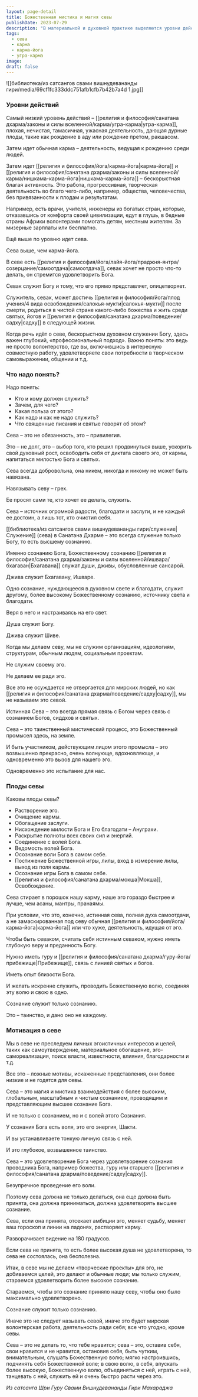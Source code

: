 ```yaml
---
layout: page-detail
title: Божественная мистика и магия севы
publishDate: 2023-07-29
description: "В материальной и духовной практике выделяются уровни действий: от низшей угра-кармы (разрушительная, эгоистичная деятельность) через обычную карму, затем карма-йогу и нишкама-карма-йогу (бескорыстное служение), и, наконец, высшую ступень - севу, полную самоотдачи Богу. Сева - не обязанность, а привилегия и мистический процесс, ведущий к растворению эго, очищению кармы и освобождению. Истинная сева требует глубокой веры, преданности и соединения с высшей волей, а её плоды - нисхождение благодати, раскрытие потенциала и мокша."
tags:
  - сева
  - карма
  - карма-йога
  - угра-карма
image: 
draft: false
---
```

  ![[библиотека/из сатсангов свами вишнудевананды гири/media/69cf1fc333ddc751afb1cfb7b42b7a4d 1.jpg]]
### **Уровни действий**

 Самый низкий уровень действий – [[религия и философия/санатана дхарма/законы и силы вселенной/карма/угра-карма|угра-карма]], плохая, нечистая, тамасичная, ужасная деятельность, дающая дурные плоды, такие как рождение в аду или рождение претом, ракшасом.

 Затем идет обычная карма – деятельность, ведущая к рождению среди людей.

 Затем идет [[религия и философия/йога/карма-йога|карма-йога]] и [[религия и философия/санатана дхарма/законы и силы вселенной/карма/нишкама-карма-йога|нишкама-карма-йога]] – бескорыстная благая активность. Это работа, прогрессивная, творческая деятельность во благо чего-либо, например, общества, человечества, без привязанности к плодам и результатам.

 Например, есть врачи, учителя, инженеры из богатых стран, которые, отказавшись от комфорта своей цивилизации, едут в глушь, в бедные страны Африки волонтерами помогать детям, местным жителям. За мизерные зарплаты или бесплатно.

 Ещё выше по уровню идет сева.

 Сева выше, чем карма-йога. 

 В севе есть [[религия и философия/йога/лайя-йога/праджня-янтра/созерцание/самоотдача|самоотдача]], севак хочет не просто что-то делать, он стремится удовлетворить Бога.

 Севак служит Богу и тому, что его прямо представляет, олицетворяет.

 Служитель, севак, может достичь [[религия и философия/йога/плод учения/4 вида освобождения/салокья-мукти|салокья-мукти]] после смерти, родиться в чистой стране какого-либо божества и жить среди святых, йогов и [[религия и философия/санатана дхарма/поведение/садху|садху]] в следующей жизни.

 Когда речь идёт о севе, бескорыстном духовном служении Богу, здесь важен глубокий, «профессиональный подход». Важно понять: это ведь не просто волонтерство, где вы, включившись в интересную совместную работу, удовлетворяете свои потребности в творческом самовыражении, общении и т.д.

  
### **Что надо понять?**

 Надо понять:

* Кто и кому должен служить?
* Зачем, для чего?
* Какая польза от этого?
* Как надо и как не надо служить?
* Что священные писания и святые говорят об этом?

 Сева – это не обязанность, это – привилегия.

 Это – не долг, это – выбор того, кто решил продвинуться выше, ускорить свой духовный рост, освободить себя от диктата своего эго, от кармы, напитаться милостью Бога и святых.

 Сева всегда добровольна, она никем, никогда и никому не может быть навязана.

 Навязывать севу – грех.

 Ее просят сами те, кто хочет ее делать, служить.

 Сева – источник огромной радости, благодати и заслуги, и не каждый ее достоин, а лишь тот, кто очистил себя.

 [[библиотека/из сатсангов свами вишнудевананды гири/служение|Служение]] (сева) в Санатана Дхарме – это всегда служение только Богу, то есть высшему сознанию. 

 Именно сознанию Бога, Божественному сознанию [[религия и философия/санатана дхарма/законы и силы вселенной/ишвара/бхагаван|Бхагавана]] служат души, дживы, обусловленные сансарой.

 Джива служит Бхагавану, Ишваре.

 Одно сознание, нуждающееся в духовном свете и благодати, служит другому, более высокому Божественному сознанию, источнику света и благодати.

 Веря в него и настраиваясь на его свет.

 Душа служит Богу.

 Джива служит Шиве.

 Когда мы делаем севу, мы не служим организациям, идеологиям, структурам, обычным людям, социальным проектам.

 Не служим своему эго.

 Не делаем ее ради эго.

 Все это не осуждается не отвергается для мирских людей, но как [[религия и философия/санатана дхарма/поведение/садху|садху]], мы не называем это севой.

 Истинная Сева – это всегда прямая связь с Богом через связь с сознанием Богов, сиддхов и святых.

 Сева – это таинственный мистический процесс, это Божественный промысел здесь, на земле.

 И быть участником, действующим лицом этого промысла – это возвышенно прекрасно, очень волнующе, вдохновляюще, и одновременно это вызов для нашего эго.

 Одновременно это испытание для нас.

  
### **Плоды севы**

 Каковы плоды севы?

* Растворение эго.
* Очищение кармы.
* Обогащение заслуги.
* Нисхождение милости Бога и Его благодати – Ануграхи.
* Раскрытие полноты всех своих сил и энергий.
* Соединение с волей Бога.
* Ведомость волей Бога.
* Осознание воли Бога в самом себе.
* Постижение Божественной игры, лилы, вход в измерение лилы, выход из поля кармы.
* Осознание игры Бога в самом себе.
* [[религия и философия/санатана дхарма/мокша|Мокша]], Освобождение.

 Сева стирает в порошок нашу карму, наше эго гораздо быстрее и лучше, чем асаны, мантры, пранаямы.

 При условии, что это, конечно, истинная сева, полная духа самоотдачи, а не замаскированная под севу обычная [[религия и философия/йога/карма-йога|карма-йога]] или что хуже, деятельность, идущая от эго.

 Чтобы быть севаком, считать себя истинным севаком, нужно иметь глубокую веру и преданность Богу.

 Нужно иметь гуру и [[религия и философия/санатана дхарма/гуру-йога/прибежище|Прибежище]], связь с линией святых и богов.

 Иметь опыт близости Бога.

 И желать искренне служить, проводить Божественную волю, соединяя эту волю и свою в одно.

 Сознание служит только сознанию.

 Это – таинство, и дано оно не каждому. 

  
### **Мотивация в севе**

 Мы в севе не преследуем личных эгоистичных интересов и целей, таких как самоутверждение, материальное обогащение, эго-самореализация, поиск власти, известности, влияния, благодарности и т.д.

 Все это – ложные мотивы, искаженные представления, они более низкие и не годятся для севы.

 Сева – это магия и мистика взаимодействия с более высоким, глобальным, масштабным и чистым сознанием, проводящим и представляющим высшее сознание Бога.

 И не только с сознанием, но и с волей этого Сознания.

 У сознания Бога есть воля, это его энергия, Шакти.

 И вы устанавливаете тонкую личную связь с ней. 

 И это глубокое, возвышенное таинство.

 Сева – это удовлетворение Бога через удовлетворение сознания проводника Бога, например божества, гуру или старшего [[религия и философия/санатана дхарма/поведение/садху|садху]].

 Безупречное проведение его воли.

 Поэтому сева должна не только делаться, она еще должна быть принята, она должна приниматься, должна удовлетворять высшее сознание.

 Сева, если она принята, отсекает амбиции эго, меняет судьбу, меняет ваш гороскоп и линии на ладонях, растворяет карму.

 Разворачивает видение на 180 градусов.

 Если сева не принята, то есть более высокая душа не удовлетворена, то сева не состоялась, она бесполезна.

 Итак, в севе мы не делаем «творческие проекты» для эго, не добиваемся целей, это делают и обычные люди; мы только служим, стараемся удовлетворить более высокое сознание.

 Стараемся, чтобы это сознание приняло нашу севу, чтобы оно было максимально удовлетворено.

 Сознание служит только сознанию.

 Иначе это не следует называть севой, иначе это будет мирская волонтерская работа, деятельность ради себя; все что угодно, кроме севы.

 Сева – это не делать то, что тебе нравится; сева – это, оставив себя, свои нравится и не нравится, остановив себя, быть чутким, внимательным, слушать Божественную волю; мягко настроившись, подчинять себя Божественной воле; в свою волю, в себя, впускать более высокую, Божественную волю, объединяться с ней, играть с ней, танцевать с ней, служить ей и очень быстро расти через это.

*Из сатсанга Шри Гуру Свами Вишнудевананды Гири Махараджа*
